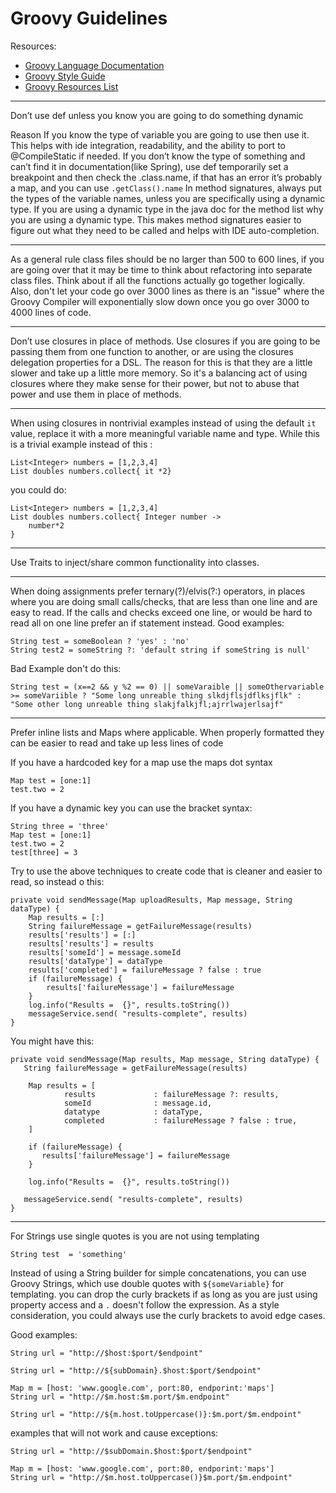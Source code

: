 # Groovy Guidelines

Resources:
* [Groovy Language Documentation](https://docs.groovy-lang.org/latest/html/documentation/) 
* [Groovy Style Guide](https://groovy-lang.org/style-guide.html)
* [Groovy Resources List](./../Original_Groovy_Resources.MD)

---

Don’t use def unless you know you are going to do something dynamic 

Reason
If you know the type of variable you are going to use then use it. This helps with ide integration, readability, and the ability to port 
to @CompileStatic if needed. If you don’t know the type of something and can’t find it in documentation(like Spring), use def temporarily 
set a breakpoint and then check the .class.name, if that has an error it’s probably a map, and you can use `.getClass().name` In method 
signatures, always put the types of the variable names, unless you are specifically using a dynamic type. If you are using a dynamic type
in the java doc for the method list why you are using a dynamic type. This makes method signatures easier to figure out what they need to
be called and helps with IDE auto-completion.

---

As a general rule class files should be no larger than 500 to 600 lines, if you are going over that it may be time to think about refactoring
into separate class files. Think about if all the functions actually go together logically. Also, don't let your code go over 3000 lines
as there is an "issue" where the Groovy Compiler will exponentially slow down once you go over 3000 to 4000 lines of code.

---

Don’t use closures in place of methods. Use closures if you are going to be passing them from one function to another, or are using the 
closures delegation properties for a DSL. The reason for this is that they are a little slower and take up a little more memory. So it's a 
balancing act of using closures where they make sense for their power, but not to abuse that power and use them in place of methods. 

---

When using closures in nontrivial examples instead of using the default `it` value, replace it with a more meaningful variable name and type.
While this is a trivial example instead of this :
```
List<Integer> numbers = [1,2,3,4]
List doubles numbers.collect{ it *2}
```
you could do:
```
List<Integer> numbers = [1,2,3,4]
List doubles numbers.collect{ Integer number ->
    number*2
}
```

---

Use Traits to inject/share common functionality into classes.

---
When doing assignments prefer ternary(?)/elvis(?:) operators, in places where you are doing small calls/checks, 
that are less than one line and are easy to read. If the calls and checks exceed one line, or would be hard to read all 
on one line prefer an if statement instead.
Good examples:
```
String test = someBoolean ? 'yes' : 'no' 
String test2 = someString ?: 'default string if someString is null' 
```

Bad Example don't do this:
```
String test = (x==2 && y %2 == 0) || someVaraible || someOthervariable >= someVariible ? "Some long unreable thing slkdjflsjdflksjflk" : "Some other long unreable thing slakjfalkjfl;ajrrlwajerlsajf"
```
---
Prefer inline lists and Maps where applicable. When properly formatted they can be easier to read and take up less lines of code


If you have a hardcoded key for a map use the maps dot syntax
```
Map test = [one:1]
test.two = 2
```

If you have a dynamic key you can use the bracket syntax:
```
String three = 'three'
Map test = [one:1]
test.two = 2
test[three] = 3
```

Try to use the above techniques to create code that is cleaner and easier to read, so instead o this:
```
private void sendMessage(Map uploadResults, Map message, String dataType) {
    Map results = [:]
    String failureMessage = getFailureMessage(results)
    results['results'] = [:]
    results['results'] = results
    results['someId'] = message.someId
    results['dataType'] = dataType
    results['completed'] = failureMessage ? false : true
    if (failureMessage) {
        results['failureMessage'] = failureMessage
    }
    log.info("Results =  {}", results.toString())
    messageService.send( "results-complete", results)
}
```

You might have this:
```
private void sendMessage(Map results, Map message, String dataType) {
   String failureMessage = getFailureMessage(results)

    Map results = [
            results             : failureMessage ?: results,
            someId              : message.id,
            datatype            : dataType,
            completed           : failureMessage ? false : true,
    ]

    if (failureMessage) {
       results['failureMessage'] = failureMessage
    }

    log.info("Results =  {}", results.toString())

   messageService.send( "results-complete", results)
}
```

---

For Strings use single quotes is you are not using templating
```
String test  = 'something'
```

Instead of using a String builder for simple concatenations, you can use Groovy Strings, which use double quotes with 
`${someVariable}` for templating. you can drop the curly brackets if as long as you are just using property access 
and a `.` doesn't follow the expression. As a style consideration, you could always use the curly brackets to avoid
edge cases.

Good examples:
```
String url = "http://$host:$port/$endpoint"

String url = "http://${subDomain}.$host:$port/$endpoint"

Map m = [host: 'www.google.com', port:80, endporint:'maps']
String url = "http://$m.host:$m.port/$m.endpoint"

String url = "http://${m.host.toUppercase()}:$m.port/$m.endpoint"
```

examples that will not work and cause exceptions:
```
String url = "http://$subDomain.$host:$port/$endpoint"

Map m = [host: 'www.google.com', port:80, endporint:'maps']
String url = "http://$m.host.toUppercase()}$m.port/$m.endpoint"
```

